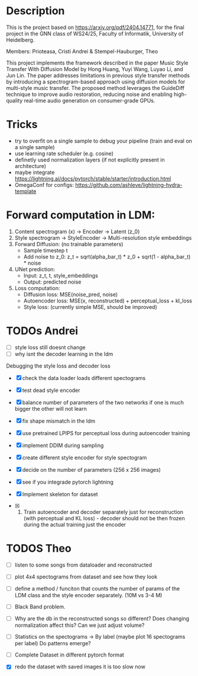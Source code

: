 # Description

This is the project based on <https://arxiv.org/pdf/2404.14771>, for the final project in the GNN class of WS24/25, Faculty of Informatik, University of Heidelberg.

Members: Prioteasa, Cristi Andrei & Stempel-Hauburger, Theo

This project implements the framework described in the paper Music Style Transfer With Diffusion Model by Hong Huang, Yuyi Wang, Luyao Li, and Jun Lin. The paper addresses limitations in previous style transfer methods by introducing a spectrogram-based approach using diffusion models for multi-style music transfer. The proposed method leverages the GuideDiff technique to improve audio restoration, reducing noise and enabling high-quality real-time audio generation on consumer-grade GPUs.

# Tricks

- try to overfit on a single sample to debug your pipeline (train and eval on a single sample)
- use learning rate scheduler (e.g. cosine)
- definetly used normalization layers (if not explicitly present in architecture)
- maybe integrate <https://lightning.ai/docs/pytorch/stable/starter/introduction.html>
- OmegaConf for configs: <https://github.com/ashleve/lightning-hydra-template>


# Forward computation in LDM:
1. Content spectrogram (x) → Encoder → Latent (z_0)
2. Style spectrogram → StyleEncoder → Multi-resolution style embeddings
3. Forward Diffusion: (no trainable parameters)
   - Sample timestep t
   - Add noise to z_0: z_t = sqrt(alpha_bar_t) * z_0 + sqrt(1 - alpha_bar_t) * noise
4. UNet prediction:
   - Input: z_t, t, style_embeddings
   - Output: predicted noise
5. Loss computation:
   - Diffusion loss: MSE(noise_pred, noise)
   - Autoencoder loss: MSE(x, reconstructed) + perceptual_loss + kl_loss
   - Style loss: (currently simple MSE, should be improved)


# TODOs Andrei

- [ ] style loss still doesnt change
- [ ] why isnt the decoder learning in the ldm

Debugging the style loss and decoder loss
- [x] check the data loader loads different spectograms
- [x] test dead style encoder



- [x] balance number of parameters of the two networks if one is much bigger the other will not learn
- [x] fix shape mismatch in the ldm
- [x] use pretrained LPIPS for perceptual loss during autoencoder training
- [x] implement DDIM during sampling
- [x] create different style encoder for style spectogram
- [x] decide on the number of parameters (256 x 256 images)
- [x] see if you integrade pytorch lightning
- [x] Implement skeleton for dataset
- [x] 1. Train autoencoder and decoder separately just for reconstruction (with perceptual and KL loss) - decoder should not be then frozen during the actual training just the encoder


# TODOS Theo

- [ ] listen to some songs from dataloader and reconstructed
- [ ] plot 4x4 spectograms from dataset and see how they look
- [ ] define a method / funciton that counts the number of params of the LDM class and the style encoder separately. (10M vs 3-4 M)

- [ ] Black Band problem.
- [ ] Why are the db in the reconstructed songs so different? Does changing normalization affect this? Can we just adjust volume?
- [ ] Statistics on the spectograms -> By label (maybe plot 16 spectograms per label) Do patterns emerge?
- [ ] Complete Dataset in different pytorch format


- [x] redo the dataset with saved images it is too slow now
